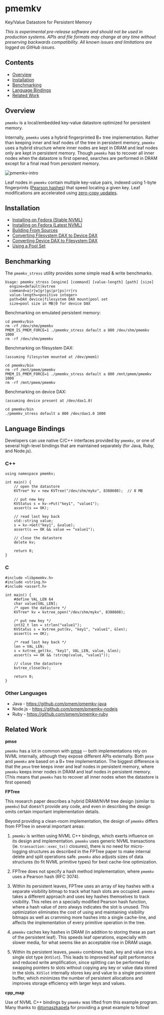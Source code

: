 # pmemkv
Key/Value Datastore for Persistent Memory

*This is experimental pre-release software and should not be used in
production systems. APIs and file formats may change at any time without
preserving backwards compatibility. All known issues and limitations
are logged as GitHub issues.*

Contents
--------

<ul>
<li><a href="#overview">Overview</a></li>
<li><a href="#installation">Installation</a></li>
<li><a href="#benchmarking">Benchmarking</a></li>
<li><a href="#language_bindings">Language Bindings</a></li>
<li><a href="#related_work">Related Work</a></li>
</ul>

<a name="overview"></a>

Overview
--------

`pmemkv` is a local/embedded key-value datastore optimized for persistent memory.

Internally, `pmemkv` uses a hybrid fingerprinted B+ tree implementation. Rather than keeping
inner and leaf nodes of the tree in persistent memory, `pmemkv` uses a hybrid structure where
inner nodes are kept in DRAM and leaf nodes only are kept in persistent memory. Though `pmemkv`
has to recover all inner nodes when the datastore is first opened, searches are performed in 
DRAM except for a final read from persistent memory.

![pmemkv-intro](https://cloud.githubusercontent.com/assets/913363/25543024/289f06d8-2c12-11e7-86e4-a1f0df891659.png)

Leaf nodes in `pmemkv` contain multiple key-value pairs, indexed using 1-byte fingerprints
([Pearson hashes](https://en.wikipedia.org/wiki/Pearson_hashing)) that speed locating
a given key. Leaf modifications are accelerated using
[zero-copy updates](http://pmem.io/2017/03/09/pmemkv-zero-copy-leaf-splits.html). 

<a name="installation"></a>

Installation
------------

* [Installing on Fedora (Stable NVML)](https://github.com/pmem/pmemkv/blob/master/INSTALLING.md#fedora_stable_nvml)
* [Installing on Fedora (Latest NVML)](https://github.com/pmem/pmemkv/blob/master/INSTALLING.md#fedora_latest_nvml)
* [Building From Sources](https://github.com/pmem/pmemkv/blob/master/INSTALLING.md#building_from_sources)
* [Converting Filesystem DAX to Device DAX](https://github.com/pmem/pmemkv/blob/master/INSTALLING.md#device_dax)
* [Converting Device DAX to Filesystem DAX](https://github.com/pmem/pmemkv/blob/master/INSTALLING.md#filesystem_dax)
* [Using a Pool Set](https://github.com/pmem/pmemkv/blob/master/INSTALLING.md#pool_set)

<a name="benchmarking"></a>

Benchmarking
------------

The `pmemkv_stress` utility provides some simple read & write benchmarks.

```
Usage: pmemkv_stress [engine] [command] [value-length] [path] [size]
  engine=default|kvtree
  command=a|r|w|gr|gs|pr|ps|rr|rs
  value-length=<positive integer>
  path=DAX device|filesystem DAX mount|pool set
  size=pool size in MB|0 for device DAX
```  

Benchmarking on emulated persistent memory:

```
cd pmemkv/bin
rm -rf /dev/shm/pmemkv
PMEM_IS_PMEM_FORCE=1 ./pmemkv_stress default a 800 /dev/shm/pmemkv 1000
rm -rf /dev/shm/pmemkv
```

Benchmarking on filesystem DAX:

```
(assuming filesystem mounted at /dev/pmem1)

cd pmemkv/bin
rm -rf /mnt/pmem/pmemkv
PMEM_IS_PMEM_FORCE=1 ./pmemkv_stress default a 800 /mnt/pmem/pmemkv 1000
rm -rf /mnt/pmem/pmemkv
```

Benchmarking on device DAX:

```
(assuming device present at /dev/dax1.0)

cd pmemkv/bin
./pmemkv_stress default a 800 /dev/dax1.0 1000
```

<a name="language_bindings"></a>

Language Bindings
-----------------

Developers can use native C/C++ interfaces provided by `pmemkv`, or one of several high-level
bindings that are maintained separately (for Java, Ruby, and Node.js).

### C++

```
using namespace pmemkv;

int main() {
    // open the datastore
    KVTree* kv = new KVTree("/dev/shm/mykv", 8388608);  // 8 MB

    // put new key
    KVStatus s = kv->Put("key1", "value1");
    assert(s == OK);

    // read last key back
    std::string value;
    s = kv->Get("key1", &value);
    assert(s == OK && value == "value1");

    // close the datastore
    delete kv;

    return 0;
}
```

### C

```
#include <libpmemkv.h>
#include <string.h>
#include <assert.h>

int main() {
    #define VAL_LEN 64
    char value[VAL_LEN];
    /* open the datastore */
    KVTree* kv = kvtree_open("/dev/shm/mykv", 8388608);

    /* put new key */
    int32_t len = strlen("value1");
    KVStatus s = kvtree_put(kv, "key1", "value1", &len);
    assert(s == OK);

    /* read last key back */
    len = VAL_LEN;
    s = kvtree_get(kv, "key1", VAL_LEN, value, &len);
    assert(s == OK && !strcmp(value, "value1"));

    // close the datastore
    kvtree_close(kv);

    return 0;
}
```

### Other Languages
 
* Java - https://github.com/pmem/pmemkv-java
* Node.js - https://github.com/pmem/pmemkv-nodejs
* Ruby - https://github.com/pmem/pmemkv-ruby

<a name="related_work"></a>

Related Work
------------

**pmse**

`pmemkv` has a lot in common with [pmse](https://github.com/pmem/pmse)
-- both implementations rely on NVML internally, although
they expose different APIs externally. Both `pmse` and `pmemkv` are based on a B+ tree
implementation. The biggest difference is that the `pmse`
tree keeps inner and leaf nodes in persistent memory,
where `pmemkv` keeps inner nodes in DRAM and leaf nodes in
persistent memory. (This means that `pmemkv` has to recover
all inner nodes when the datastore is first opened)

**FPTree**

This research paper describes a hybrid DRAM/NVM tree design (similar
to `pmemkv`) but doesn't provide any code, and even in describing the
design omits certain important implementation details.

Beyond providing a clean-room implementation, the design of `pmemkv` differs
from FPTree in several important areas:

1. `pmemkv` is written using NVML C++ bindings, which exerts influence on
its design and implementation. `pmemkv` uses generic NVML transactions
(ie. `transaction::exec_tx()` closures), there is no need for micro-logging
structures as described in the FPTree paper to make internal delete and
split operations safe. `pmemkv` also adjusts sizes of data structures
(to fit NVML primitive types) for best cache-line optimization.

2. FPTree does not specify a hash method implementation, where `pmemkv`
uses a Pearson hash (RFC 3074).

3. Within its persistent leaves, FPTree uses an array of key hashes with
a separate visibility bitmap to track what hash slots are occupied.
`pmemkv` takes a different approach and uses key hashes themselves to track
visibility. This relies on a specially modified Pearson hash function,
where a hash value of zero always indicates the slot is unused.
This optimization eliminates the cost of using and maintaining
visibility bitmaps as well as cramming more hashes into a single
cache-line, and affects the implementation of every primitive operation
in the tree.

4. `pmemkv` caches key hashes in DRAM (in addition to storing these as
part of the persistent leaf). This speeds leaf operations, especially with
slower media, for what seems like an acceptable rise in DRAM usage.

5. Within its persistent leaves, `pmemkv` combines hash, key and value
into a single slot type (`KVSlot`). This leads to improved leaf split
performance and reduced write amplification, since splitting can be
performed by swapping pointers to slots without copying any key or
value data stored in the slots. `KVSlot` internally stores key and
value to a single persistent buffer, which minimizes the number of
persistent allocations and improves storage efficiency with larger 
keys and values.

**cpp_map**

Use of NVML C++ bindings by `pmemkv` was lifted from this example program.
Many thanks to [@tomaszkapela](https://github.com/tomaszkapela)
for providing a great example to follow!
